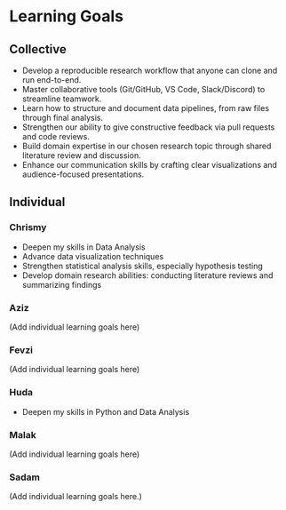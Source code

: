 # Learning Goals

## Collective

- Develop a reproducible research workflow that anyone can clone
  and run end-to-end.
- Master collaborative tools (Git/GitHub, VS Code, Slack/Discord) to streamline teamwork.
- Learn how to structure and document data pipelines, from raw files
  through final analysis.  
- Strengthen our ability to give constructive feedback via pull requests
  and code reviews.  
- Build domain expertise in our chosen research topic through shared
 literature review and discussion.  
- Enhance our communication skills by crafting clear visualizations
  and audience-focused presentations.  

## Individual

### Chrismy

- Deepen my skills in Data Analysis  
- Advance data visualization techniques  
- Strengthen statistical analysis skills, especially hypothesis testing
- Develop domain research abilities: conducting literature reviews
  and summarizing findings

### Aziz

(Add individual learning goals here)

### Fevzi

(Add individual learning goals here)

### Huda

- Deepen my skills in Python and Data Analysis  

### Malak

(Add individual learning goals here)

### Sadam

(Add individual learning goals here.)
